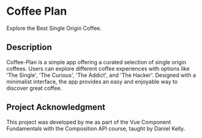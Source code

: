 # Coffee Plan

Explore the Best Single Origin Coffee.

## Description

Coffee-Plan is a simple app offering a curated selection of single origin coffees. Users can explore different coffee experiences with options like 'The Single', 'The Curious', 'The Addict', and 'The Hacker'. Designed with a minimalist interface, the app provides an easy and enjoyable way to discover great coffee.

## Project Acknowledgment

This project was developed by me as part of the Vue Component Fundamentals with the Composition API course, taught by Daniel Kelly.
